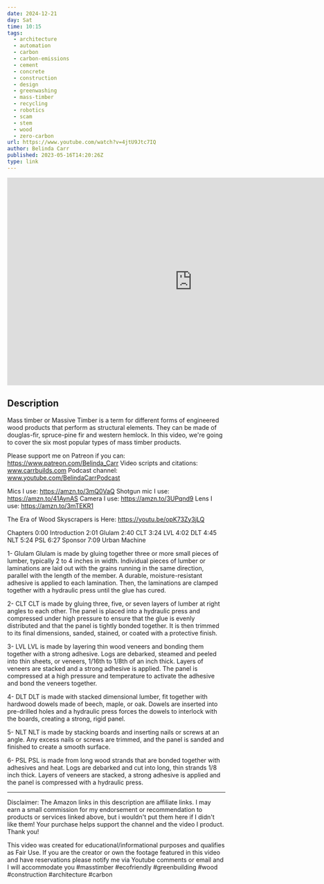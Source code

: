 ```yaml
---
date: 2024-12-21
day: Sat
time: 10:15
tags:
  - architecture
  - automation
  - carbon
  - carbon-emissions
  - cement
  - concrete
  - construction
  - design
  - greenwashing
  - mass-timber
  - recycling
  - robotics
  - scam
  - stem
  - wood
  - zero-carbon
url: https://www.youtube.com/watch?v=4jtU9Jtc7IQ
author: Belinda Carr
published: 2023-05-16T14:20:26Z
type: link
---
```


<iframe width="854" height="480" src="https://www.youtube.com/embed/4jtU9Jtc7IQ" frameborder="0" allowfullscreen></iframe>

## Description
Mass timber or Massive Timber is a term for different forms of engineered wood products that perform as structural elements. They can be made of douglas-fir, spruce-pine fir and western hemlock. In this video, we're going to cover the six most popular types of mass timber products.

Please support me on Patreon if you can: https://www.patreon.com/Belinda_Carr
Video scripts and citations: www.carrbuilds.com
Podcast channel: www.youtube.com/BelindaCarrPodcast 

Mics I use: https://amzn.to/3mQ0VaQ
Shotgun mic I use: https://amzn.to/41AynAS
Camera I use: https://amzn.to/3UPqnd9
Lens I use: https://amzn.to/3mTEKR1

The Era of Wood Skyscrapers is Here: https://youtu.be/opK73Zy3jLQ

Chapters
0:00 Introduction
2:01 Glulam
2:40 CLT
3:24 LVL
4:02 DLT
4:45 NLT
5:24 PSL
6:27 Sponsor
7:09 Urban Machine

1- Glulam
Glulam is made by gluing together three or more small pieces of lumber, typically 2 to 4 inches in width. Individual pieces of lumber or laminations are laid out with the grains running in the same direction, parallel with the length of the member. A durable, moisture-resistant adhesive is applied to each lamination. Then, the laminations are clamped together with a hydraulic press until the glue has cured. 

2- CLT
CLT is made by gluing three, five, or seven layers of lumber at right angles to each other. The panel is placed into a hydraulic press and compressed under high pressure to ensure that the glue is evenly distributed and that the panel is tightly bonded together. It is then trimmed to its final dimensions, sanded, stained, or coated with a protective finish. 

3- LVL
LVL is made by layering thin wood veneers and bonding them together with a strong adhesive. Logs are debarked, steamed and peeled into thin sheets, or veneers, 1/16th to 1/8th of an inch thick. Layers of veneers are stacked and a strong adhesive is applied. The panel is compressed at a high pressure and temperature to activate the adhesive and bond the veneers together. 

4- DLT
DLT is made with stacked dimensional lumber, fit together with hardwood dowels made of beech, maple, or oak. Dowels are inserted into pre-drilled holes and a hydraulic press forces the dowels to interlock with the boards, creating a strong, rigid panel. 

5- NLT
NLT is made by stacking boards and inserting nails or screws at an angle. Any excess nails or screws are trimmed, and the panel is sanded and finished to create a smooth surface. 

6- PSL
PSL is made from long wood strands that are bonded together with adhesives and heat. Logs are debarked and cut into long, thin strands 1/8 inch thick. Layers of veneers are stacked, a strong adhesive is applied and the panel is compressed with a hydraulic press. 

---------------------
Disclaimer: The Amazon links in this description are affiliate links. I may earn a small commission for my endorsement or recommendation to products or services linked above, but i wouldn't put them here if I didn't like them! Your purchase helps support the channel and the video I product. Thank you!

This video was created for educational/informational purposes and qualifies as Fair Use. If you are the creator or own the footage featured in this video and have reservations please notify me via Youtube comments or email and I will accommodate you
#masstimber #ecofriendly #greenbuilding #wood #construction #architecture #carbon